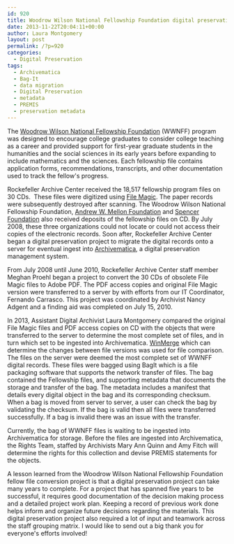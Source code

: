 ```yaml
---
id: 920
title: Woodrow Wilson National Fellowship Foundation digital preservation project
date: 2013-11-22T20:04:11+00:00
author: Laura Montgomery
layout: post
permalink: /?p=920
categories:
  - Digital Preservation
tags:
  - Archivematica
  - Bag-It
  - data migration
  - Digital Preservation
  - metadata
  - PREMIS
  - preservation metadata
---
```

The [Woodrow Wilson National Fellowship Foundation](http://woodrow.org/ "Woodrow Wilson National Fellowship Foundation") (WWNFF) program was designed to encourage college graduates to consider college teaching as a career and provided support for first-year graduate students in the humanities and the social sciences in its early years before expanding to include mathematics and the sciences. Each fellowship file contains application forms, recommendations, transcripts, and other documentation used to track the fellow's progress.

<!--more-->

Rockefeller Archive Center received the 18,517 fellowship program files on 30 CDs.  These files were digitized using [File Magic](http://www.trianglesolutions.com/files/filemagic.html "File Magic"). The paper records were subsequently destroyed after scanning. The Woodrow Wilson National Fellowship Foundation, [Andrew W. Mellon Foundation](http://www.mellon.org/ "Andrew W. Mellon Foundation") and [Spencer Foundation](http://www.spencer.org/ "Spencer Foundation") also received deposits of the fellowship files on CD. By July 2008, these three organizations could not locate or could not access their copies of the electronic records. Soon after, Rockefeller Archive Center began a digital preservation project to migrate the digital records onto a server for eventual ingest into [Archivematica](https://www.archivematica.org/wiki/Main_Page "Archivematica"), a digital preservation management system.

From July 2008 until June 2010, Rockefeller Archive Center staff member Meghan Proehl began a project to convert the 30 CDs of obsolete File Magic files to Adobe PDF. The PDF access copies and original File Magic version were transferred to a server by with efforts from our IT Coordinator, Fernando Carrasco. This project was coordinated by Archivist Nancy Adgent and a finding aid was completed on July 15, 2010.

In 2013, Assistant Digital Archivist Laura Montgomery compared the original File Magic files and PDF access copies on CD with the objects that were transferred to the server to determine the most complete set of files, and in turn which set to be ingested into Archivematica. [WinMerge](http://winmerge.org/ "WinMerge") which can determine the changes between file versions was used for file comparison. The files on the server were deemed the most complete set of WWNFF digital records. These files were bagged using BagIt which is a file packaging software that supports the network transfer of files. The bag contained the Fellowship files, and supporting metadata that documents the storage and transfer of the bag. The metadata includes a manifest that details every digital object in the bag and its corresponding checksum. When a bag is moved from server to server, a user can check the bag by validating the checksum. If the bag is valid then all files were transferred successfully. If a bag is invalid there was an issue with the transfer.

Currently, the bag of WWNFF files is waiting to be ingested into Archivematica for storage. Before the files are ingested into Archivematica, the Rights Team, staffed by Archivists Mary Ann Quinn and Amy Fitch will determine the rights for this collection and devise PREMIS statements for the objects.

A lesson learned from the Woodrow Wilson National Fellowship Foundation fellow file conversion project is that a digital preservation project can take many years to complete. For a project that has spanned five years to be successful, it requires good documentation of the decision making process and a detailed project work plan. Keeping a record of previous work done helps inform and organize future decisions regarding the materials. This digital preservation project also required a lot of input and teamwork across the staff grouping matrix. I would like to send out a big thank you for everyone's efforts involved!
